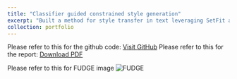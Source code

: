 ```yaml
---
title: "Classifier guided constrained style generation"
excerpt: "Built a method for style transfer in text leveraging SetFit and FUDGE<br/><img src='/images/685.png'>"
collection: portfolio
---
```

Please refer to this for the github code: [Visit GitHub](https://github.com/molereddy/SetFit-Style-Guidance)
Please refer to this for the report: [Download PDF](/files/StyleConstrainedGeneration.pdf)

Please refer to this for FUDGE image ![FUDGE](/images/500x300.png)
 
